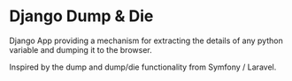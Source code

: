 Django Dump & Die
============================

Django App providing a mechanism for extracting the details of any python variable and dumping it to the browser.

Inspired by the dump and dump/die functionality from Symfony / Laravel.
